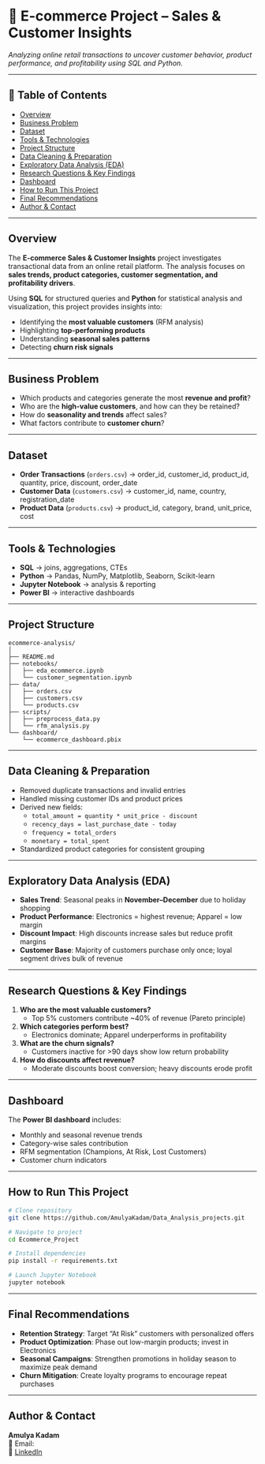 # 🛒 E-commerce Project – Sales & Customer Insights  

_Analyzing online retail transactions to uncover customer behavior, product performance, and profitability using SQL and Python._  

---

## 📌 Table of Contents  
- [Overview](#overview)  
- [Business Problem](#business-problem)  
- [Dataset](#dataset)  
- [Tools & Technologies](#tools--technologies)  
- [Project Structure](#project-structure)  
- [Data Cleaning & Preparation](#data-cleaning--preparation)  
- [Exploratory Data Analysis (EDA)](#exploratory-data-analysis-eda)  
- [Research Questions & Key Findings](#research-questions--key-findings)  
- [Dashboard](#dashboard)  
- [How to Run This Project](#how-to-run-this-project)  
- [Final Recommendations](#final-recommendations)  
- [Author & Contact](#author--contact)  

---

## Overview  
The **E-commerce Sales & Customer Insights** project investigates transactional data from an online retail platform. The analysis focuses on **sales trends, product categories, customer segmentation, and profitability drivers**.  

Using **SQL** for structured queries and **Python** for statistical analysis and visualization, this project provides insights into:  
- Identifying the **most valuable customers** (RFM analysis)  
- Highlighting **top-performing products**  
- Understanding **seasonal sales patterns**  
- Detecting **churn risk signals**  

---

## Business Problem  
- Which products and categories generate the most **revenue and profit**?  
- Who are the **high-value customers**, and how can they be retained?  
- How do **seasonality and trends** affect sales?  
- What factors contribute to **customer churn**?  

---

## Dataset  
- **Order Transactions** (`orders.csv`) → order_id, customer_id, product_id, quantity, price, discount, order_date  
- **Customer Data** (`customers.csv`) → customer_id, name, country, registration_date  
- **Product Data** (`products.csv`) → product_id, category, brand, unit_price, cost  

---

## Tools & Technologies  
- **SQL** → joins, aggregations, CTEs  
- **Python** → Pandas, NumPy, Matplotlib, Seaborn, Scikit-learn  
- **Jupyter Notebook** → analysis & reporting  
- **Power BI** → interactive dashboards  

---

## Project Structure  
```
ecommerce-analysis/
│
├── README.md
├── notebooks/
│   ├── eda_ecommerce.ipynb
│   └── customer_segmentation.ipynb
├── data/
│   ├── orders.csv
│   ├── customers.csv
│   └── products.csv
├── scripts/
│   ├── preprocess_data.py
│   └── rfm_analysis.py
└── dashboard/
    └── ecommerce_dashboard.pbix
```

---

## Data Cleaning & Preparation  
- Removed duplicate transactions and invalid entries  
- Handled missing customer IDs and product prices  
- Derived new fields:  
  - `total_amount = quantity * unit_price - discount`  
  - `recency_days = last_purchase_date - today`  
  - `frequency = total_orders`  
  - `monetary = total_spent`  
- Standardized product categories for consistent grouping  

---

## Exploratory Data Analysis (EDA)  
- **Sales Trend**: Seasonal peaks in **November–December** due to holiday shopping  
- **Product Performance**: Electronics = highest revenue; Apparel = low margin  
- **Discount Impact**: High discounts increase sales but reduce profit margins  
- **Customer Base**: Majority of customers purchase only once; loyal segment drives bulk of revenue  

---

## Research Questions & Key Findings  
1. **Who are the most valuable customers?**  
   - Top 5% customers contribute ~40% of revenue (Pareto principle)  
2. **Which categories perform best?**  
   - Electronics dominate; Apparel underperforms in profitability  
3. **What are the churn signals?**  
   - Customers inactive for >90 days show low return probability  
4. **How do discounts affect revenue?**  
   - Moderate discounts boost conversion; heavy discounts erode profit  

---

## Dashboard  
The **Power BI dashboard** includes:  
- Monthly and seasonal revenue trends  
- Category-wise sales contribution  
- RFM segmentation (Champions, At Risk, Lost Customers)  
- Customer churn indicators  

---

## How to Run This Project  
```bash
# Clone repository
git clone https://github.com/AmulyaKadam/Data_Analysis_projects.git

# Navigate to project
cd Ecommerce_Project

# Install dependencies
pip install -r requirements.txt

# Launch Jupyter Notebook
jupyter notebook
```

---

## Final Recommendations  
- **Retention Strategy**: Target “At Risk” customers with personalized offers  
- **Product Optimization**: Phase out low-margin products; invest in Electronics  
- **Seasonal Campaigns**: Strengthen promotions in holiday season to maximize peak demand  
- **Churn Mitigation**: Create loyalty programs to encourage repeat purchases  

---

## Author & Contact  
**Amulya Kadam**  
📧 Email: <your-email-here>  
🔗 [LinkedIn](https://www.linkedin.com/)  
